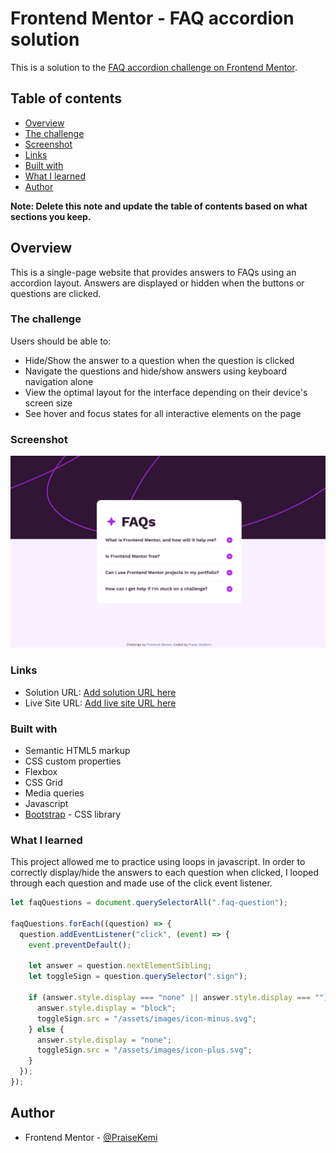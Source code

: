 # Frontend Mentor - FAQ accordion solution

This is a solution to the [FAQ accordion challenge on Frontend Mentor](https://www.frontendmentor.io/challenges/faq-accordion-wyfFdeBwBz).

## Table of contents

- [Overview](#overview)
- [The challenge](#the-challenge)
- [Screenshot](#screenshot)
- [Links](#links)
- [Built with](#built-with)
- [What I learned](#what-i-learned)
- [Author](#author)

**Note: Delete this note and update the table of contents based on what sections you keep.**

## Overview

This is a single-page website that provides answers to FAQs using an accordion layout. Answers are displayed or hidden when the buttons or questions are clicked.

### The challenge

Users should be able to:

- Hide/Show the answer to a question when the question is clicked
- Navigate the questions and hide/show answers using keyboard navigation alone
- View the optimal layout for the interface depending on their device's screen size
- See hover and focus states for all interactive elements on the page

### Screenshot

![](</faq-accordion-screenshot(a).png>)

### Links

- Solution URL: [Add solution URL here](https://your-solution-url.com)
- Live Site URL: [Add live site URL here](https://challenge-accordion-page.netlify.app/)

### Built with

- Semantic HTML5 markup
- CSS custom properties
- Flexbox
- CSS Grid
- Media queries
- Javascript
- [Bootstrap](https://getbootstrap.com/) - CSS library

### What I learned

This project allowed me to practice using loops in javascript. In order to correctly display/hide the answers to each question when clicked, I looped through each question and made use of the click event listener.

```js
let faqQuestions = document.querySelectorAll(".faq-question");

faqQuestions.forEach((question) => {
  question.addEventListener("click", (event) => {
    event.preventDefault();

    let answer = question.nextElementSibling;
    let toggleSign = question.querySelector(".sign");

    if (answer.style.display === "none" || answer.style.display === "") {
      answer.style.display = "block";
      toggleSign.src = "/assets/images/icon-minus.svg";
    } else {
      answer.style.display = "none";
      toggleSign.src = "/assets/images/icon-plus.svg";
    }
  });
});
```

## Author

- Frontend Mentor - [@PraiseKemi](https://www.frontendmentor.io/profile/PraiseKemi)
